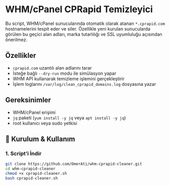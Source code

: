 # WHM/cPanel CPRapid Temizleyici

Bu script, WHM/cPanel sunucularında otomatik olarak atanan `*.cprapid.com` hostnamelerini tespit eder ve siler. 
Özellikle yeni kurulan sunucularda görülen bu geçici alan adları, marka tutarlılığı ve SSL uyumluluğu açısından önerilmez.

## Özellikler
- `cprapid.com` uzantılı alan adlarını tarar
- İsteğe bağlı `--dry-run` modu ile simülasyon yapar
- WHM API kullanarak temizleme işlemini gerçekleştirir
- İşlem loglarını `/var/log/clean_cprapid_domains.log` dosyasına yazar

## Gereksinimler
- WHM/cPanel erişimi
- `jq` paketi (`yum install -y jq` veya `apt install -y jq`)
- root kullanıcı veya sudo yetkisi

## 🚀 Kurulum & Kullanım

### 1. Script’i İndir

```bash
git clone https://github.com/OmerAti/whm-cprapid-cleaner.git
cd whm-cprapid-cleaner
chmod +x cprapid-cleaner.sh
bash cprapid-cleaner.sh
